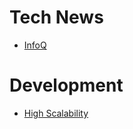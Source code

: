 # Tech News
- [InfoQ](https://www.infoq.com/)

# Development
- [High Scalability](http://highscalability.com/)
